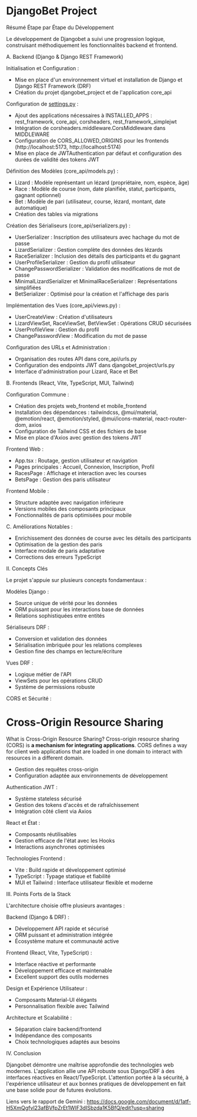 # DjangoBet Project 
Résumé Étape par Étape du Développement

Le développement de Djangobet a suivi une progression logique, construisant méthodiquement les fonctionnalités backend et frontend.

A. Backend (Django & Django REST Framework)

Initialisation et Configuration :

- Mise en place d'un environnement virtuel et installation de Django et Django REST Framework (DRF)
- Création du projet djangobet_project et de l'application core_api

Configuration de [settings.py](http://settings.py) :

- Ajout des applications nécessaires à INSTALLED_APPS : rest_framework, core_api, corsheaders, rest_framework_simplejwt
- Intégration de corsheaders.middleware.CorsMiddleware dans MIDDLEWARE
- Configuration de CORS_ALLOWED_ORIGINS pour les frontends (http://localhost:5173, http://localhost:5174)
- Mise en place de JWTAuthentication par défaut et configuration des durées de validité des tokens JWT

Définition des Modèles (core_api/models.py) :

- Lizard : Modèle représentant un lézard (propriétaire, nom, espèce, âge)
- Race : Modèle de course (nom, date planifiée, statut, participants, gagnant optionnel)
- Bet : Modèle de pari (utilisateur, course, lézard, montant, date automatique)
- Création des tables via migrations

Création des Sérialiseurs (core_api/serializers.py) :

- UserSerializer : Inscription des utilisateurs avec hachage du mot de passe
- LizardSerializer : Gestion complète des données des lézards
- RaceSerializer : Inclusion des détails des participants et du gagnant
- UserProfileSerializer : Gestion du profil utilisateur
- ChangePasswordSerializer : Validation des modifications de mot de passe
- MinimalLizardSerializer et MinimalRaceSerializer : Représentations simplifiées
- BetSerializer : Optimisé pour la création et l'affichage des paris

Implémentation des Vues (core_api/views.py) :

- UserCreateView : Création d'utilisateurs
- LizardViewSet, RaceViewSet, BetViewSet : Opérations CRUD sécurisées
- UserProfileView : Gestion du profil
- ChangePasswordView : Modification du mot de passe

Configuration des URLs et Administration :

- Organisation des routes API dans core_api/urls.py
- Configuration des endpoints JWT dans djangobet_project/urls.py
- Interface d'administration pour Lizard, Race et Bet

B. Frontends (React, Vite, TypeScript, MUI, Tailwind)

Configuration Commune :

- Création des projets web_frontend et mobile_frontend
- Installation des dépendances : tailwindcss, @mui/material, @emotion/react, @emotion/styled, @mui/icons-material, react-router-dom, axios
- Configuration de Tailwind CSS et des fichiers de base
- Mise en place d'Axios avec gestion des tokens JWT

Frontend Web :

- App.tsx : Routage, gestion utilisateur et navigation
- Pages principales : Accueil, Connexion, Inscription, Profil
- RacesPage : Affichage et interaction avec les courses
- BetsPage : Gestion des paris utilisateur

Frontend Mobile :

- Structure adaptée avec navigation inférieure
- Versions mobiles des composants principaux
- Fonctionnalités de paris optimisées pour mobile

C. Améliorations Notables :

- Enrichissement des données de course avec les détails des participants
- Optimisation de la gestion des paris
- Interface modale de paris adaptative
- Corrections des erreurs TypeScript

II. Concepts Clés

Le projet s'appuie sur plusieurs concepts fondamentaux :

Modèles Django :

- Source unique de vérité pour les données
- ORM puissant pour les interactions base de données
- Relations sophistiquées entre entités

Sérialiseurs DRF :

- Conversion et validation des données
- Sérialisation imbriquée pour les relations complexes
- Gestion fine des champs en lecture/écriture

Vues DRF :

- Logique métier de l'API
- ViewSets pour les opérations CRUD
- Système de permissions robuste

CORS et Sécurité :

# Cross-Origin Resource Sharing

What is Cross-Origin Resource Sharing? Cross-origin resource sharing (CORS) is **a mechanism for integrating applications**. CORS defines a way for client web applications that are loaded in one domain to interact with resources in a different domain.

- Gestion des requêtes cross-origin
- Configuration adaptée aux environnements de développement

Authentication JWT :

- Système stateless sécurisé
- Gestion des tokens d'accès et de rafraîchissement
- Intégration côté client via Axios

React et État :

- Composants réutilisables
- Gestion efficace de l'état avec les Hooks
- Interactions asynchrones optimisées

Technologies Frontend :

- Vite : Build rapide et développement optimisé
- TypeScript : Typage statique et fiabilité
- MUI et Tailwind : Interface utilisateur flexible et moderne

III. Points Forts de la Stack

L'architecture choisie offre plusieurs avantages :

Backend (Django & DRF) :

- Développement API rapide et sécurisé
- ORM puissant et administration intégrée
- Écosystème mature et communauté active

Frontend (React, Vite, TypeScript) :

- Interface réactive et performante
- Développement efficace et maintenable
- Excellent support des outils modernes

Design et Expérience Utilisateur :

- Composants Material-UI élégants
- Personnalisation flexible avec Tailwind

Architecture et Scalabilité :

- Séparation claire backend/frontend
- Indépendance des composants
- Choix technologiques adaptés aux besoins

IV. Conclusion

Djangobet démontre une maîtrise approfondie des technologies web modernes. L'application allie une API robuste sous Django/DRF à des interfaces réactives en React/TypeScript. L'attention portée à la sécurité, à l'expérience utilisateur et aux bonnes pratiques de développement en fait une base solide pour de futures évolutions.




Liens vers le rapport de Gemini : https://docs.google.com/document/d/1atf-H5XmQgfvl23afBVfpZrEt1WIF3dISbzda1K5BfQ/edit?usp=sharing
